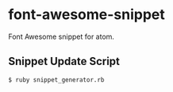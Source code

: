 # font-awesome-snippet

Font Awesome snippet for atom.

## Snippet Update Script

```bash
$ ruby snippet_generator.rb
```
